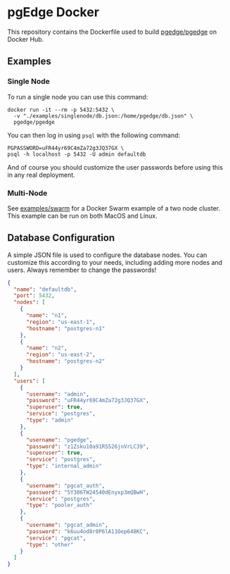 # pgEdge Docker

This repository contains the Dockerfile used to build
[pgedge/pgedge](https://hub.docker.com/repository/docker/pgedge/pgedge)
on Docker Hub.

## Examples

### Single Node

To run a single node you can use this command:

```
docker run -it --rm -p 5432:5432 \
  -v "./examples/singlenode/db.json:/home/pgedge/db.json" \
  pgedge/pgedge
```

You can then log in using `psql` with the following command:

```
PGPASSWORD=uFR44yr69C4mZa72g3JQ37GX \
psql -h localhost -p 5432 -U admin defaultdb
```

And of course you should customize the user passwords before using this in
any real deployment.

### Multi-Node

See [examples/swarm](examples/swarm) for a Docker Swarm example of a two node
cluster. This example can be run on both MacOS and Linux.

## Database Configuration

A simple JSON file is used to configure the database nodes. You can customize
this according to your needs, including adding more nodes and users. Always
remember to change the passwords!

```json
{
  "name": "defaultdb",
  "port": 5432,
  "nodes": [
    {
      "name": "n1",
      "region": "us-east-1",
      "hostname": "postgres-n1"
    },
    {
      "name": "n2",
      "region": "us-east-2",
      "hostname": "postgres-n2"
    }
  ],
  "users": [
    {
      "username": "admin",
      "password": "uFR44yr69C4mZa72g3JQ37GX",
      "superuser": true,
      "service": "postgres",
      "type": "admin"
    },
    {
      "username": "pgedge",
      "password": "z1Zsku10a91RS526jnVrLC39",
      "superuser": true,
      "service": "postgres",
      "type": "internal_admin"
    },
    {
      "username": "pgcat_auth",
      "password": "5Y306TW24540dEnyxp3mQBwH",
      "service": "postgres",
      "type": "pooler_auth"
    },
    {
      "username": "pgcat_admin",
      "password": "k6uu4od8r0P6lA11Oep648KC",
      "service": "pgcat",
      "type": "other"
    }
  ]
}
```
